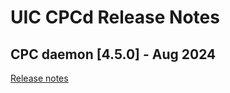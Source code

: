# UIC CPCd Release Notes

## CPC daemon [4.5.0] - Aug 2024

[Release notes](https://github.com/SiliconLabs/cpc-daemon/releases/tag/v4.5.0)
